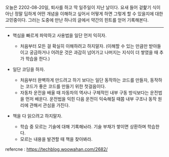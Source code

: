 오늘은 2202-08-20일, 퇴사를 하고 딱 일주일이 지난 날이다. 요새 들어 겉핥기 식이 아닌 정말 딥하게 어떤 개념을 이해하고 싶어서 어떻게 하면 그렇게 할 수 있을지에 대한 고민중이다. 그러는 도중에 만난 하나의 글에서 약간의 힌트를 얻어 기록해본다.

---

+ 핵심을 빠르게 파악하고 사용법을 일단 먼저 익히자.
	+ 처음부터 모든 걸 확실히 이해하려고 하지말자. (이해할 수 있는 만큼만 받아들이고 궁금하거나 어려운 것은 과감히 넘어가고 나머지는 지식이 더 쌓였을 때 추가 학습을 한다.)

+ 일단 코딩을 하자.
	+ 처음부터 완벽하게 만드려고 하기 보다는 일단 동작하는 코드를 만들자, 동작하는 코드가 좋은 코드를 만들기 위한 첫걸음이다.
	+ 자동차 운전을 배울 때 자동차의 역사나 구체적인 내부 구동 방식보다는 운전법을 먼저 배운다. 운전법을 익힌 다음 운전이 익숙해질 때쯤 내부 구조나 동작 원리에 관해서 관심을 가진다.
	
+ 책을 다 읽으려고 하지말자.
	+ 학습 중 모르는 기술에 대해 기록해놔라. 기술 부채가 쌓이면 상환하며 학습한다.
	+ 모르는 내용을 발견할 때 책을 찾아봐라.

refercne : https://techblog.woowahan.com/2682/